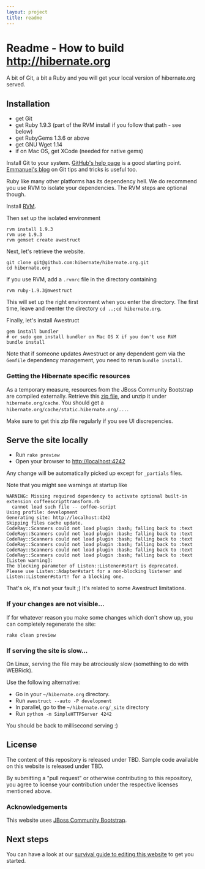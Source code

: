 ```yaml
---
layout: project
title: readme
---
```

# Readme - How to build <http://hibernate.org>

A bit of Git, a bit a Ruby and you will get your local version of hibernate.org served.

## Installation

* get Git
* get Ruby 1.9.3 (part of the RVM install if you follow that path - see below)
* get RubyGems 1.3.6 or above
* get GNU Wget 1.14
* if on Mac OS, get XCode (needed for native gems)

Install Git to your system. [GitHub's help page](http://help.github.com/) is a good starting
point. [Emmanuel's blog](http://in.relation.to/Bloggers/HibernateMovesToGitGitTipsAndTricks)
on Git tips and tricks is useful too.

Ruby like many other platforms has its dependency hell. We do recommend you use RVM to
isolate your dependencies. The RVM steps are optional though.

Install [RVM](https://rvm.io).

Then set up the isolated environment

    rvm install 1.9.3
    rvm use 1.9.3
    rvm gemset create awestruct

Next, let's retrieve the website.

<!-- lang: bash -->
    git clone git@github.com:hibernate/hibernate.org.git
    cd hibernate.org

If you use RVM, add a `.rvmrc` file in the directory containing

    rvm ruby-1.9.3@awestruct

This will set up the right environment when you enter the directory.
The first time, leave and reenter the directory `cd ..;cd hibernate.org`.

Finally, let's install Awestruct

<!-- lang: bash -->
    gem install bundler
    # or sudo gem install bundler on Mac OS X if you don't use RVM
    bundle install

Note that if someone updates Awestruct or any dependent gem via the `Gemfile` dependency
management, you need to rerun `bundle install`.

### Getting the Hibernate specific resources

As a temporary measure, resources from the JBoss Community Bootstrap are compiled
externally. Retrieve this [zip file](https://dl.dropboxusercontent.com/u/692318/redhat/hibernate-site/static.hibernate.org.zip),
and unzip it under `hibernate.org/cache`. You should get a `hibernate.org/cache/static.hibernate.org/...`.

Make sure to get this zip file regularly if you see UI discrepencies.

## Serve the site locally

* Run  `rake preview`
* Open your browser to <http://localhost:4242>

Any change will be automatically picked up except for `_partials` files.

Note that you might see warnings at startup like

    WARNING: Missing required dependency to activate optional built-in extension coffeescripttransform.rb
      cannot load such file -- coffee-script
    Using profile: development
    Generating site: http://localhost:4242
    Skipping files cache update.
    CodeRay::Scanners could not load plugin :bash; falling back to :text
    CodeRay::Scanners could not load plugin :bash; falling back to :text
    CodeRay::Scanners could not load plugin :bash; falling back to :text
    CodeRay::Scanners could not load plugin :bash; falling back to :text
    CodeRay::Scanners could not load plugin :bash; falling back to :text
    CodeRay::Scanners could not load plugin :bash; falling back to :text
    [Listen warning]:
    The blocking parameter of Listen::Listener#start is deprecated.
    Please use Listen::Adapter#start for a non-blocking listener and Listen::Listener#start! for a blocking one.

That's ok, it's not your fault ;) It's related to some Awestruct limitations.

### If your changes are not visible...

If for whatever reason you make some changes which don't show up, you can
completely regenerate the site:

<!-- lang: bash -->
    rake clean preview

### If serving the site is slow...

On Linux, serving the file may be atrociously slow 
(something to do with WEBRick).

Use the following alternative:

* Go in your `~/hibernate.org` directory.  
* Run  `awestruct --auto -P development`
* In parallel, go to the `~/hibernate.org/_site` directory
* Run `python -m SimpleHTTPServer 4242`

You should be back to millisecond serving :)

## License

The content of this repository is released under 
TBD.
Sample code available on this website is released under TBD.

By submitting a "pull request" or otherwise contributing to this repository, you
agree to license your contribution under the respective licenses mentioned above.

### Acknowledgements

This website uses [JBoss Community Bootstrap](https://github.com/jbossorg/bootstrap-community).

## Next steps

You can have a look at our [survival guide to editing this website](/survival-guide/) to get you started.
